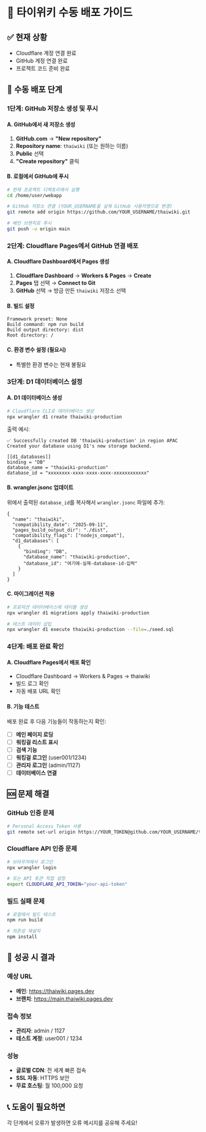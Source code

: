 # 🚀 타이위키 수동 배포 가이드

## ✅ 현재 상황
- Cloudflare 계정 연결 완료
- GitHub 계정 연결 완료
- 프로젝트 코드 준비 완료

## 🔧 수동 배포 단계

### 1단계: GitHub 저장소 생성 및 푸시

#### A. GitHub에서 새 저장소 생성
1. **GitHub.com** → **"New repository"**
2. **Repository name**: `thaiwiki` (또는 원하는 이름)
3. **Public** 선택
4. **"Create repository"** 클릭

#### B. 로컬에서 GitHub에 푸시
```bash
# 현재 프로젝트 디렉토리에서 실행
cd /home/user/webapp

# GitHub 저장소 연결 (YOUR_USERNAME을 실제 GitHub 사용자명으로 변경)
git remote add origin https://github.com/YOUR_USERNAME/thaiwiki.git

# 메인 브랜치로 푸시
git push -u origin main
```

### 2단계: Cloudflare Pages에서 GitHub 연결 배포

#### A. Cloudflare Dashboard에서 Pages 생성
1. **Cloudflare Dashboard** → **Workers & Pages** → **Create**
2. **Pages** 탭 선택 → **Connect to Git**
3. **GitHub** 선택 → 방금 만든 `thaiwiki` 저장소 선택

#### B. 빌드 설정
```
Framework preset: None
Build command: npm run build
Build output directory: dist
Root directory: /
```

#### C. 환경 변수 설정 (필요시)
- 특별한 환경 변수는 현재 불필요

### 3단계: D1 데이터베이스 설정

#### A. D1 데이터베이스 생성
```bash
# Cloudflare CLI로 데이터베이스 생성
npx wrangler d1 create thaiwiki-production
```

출력 예시:
```
✅ Successfully created DB 'thaiwiki-production' in region APAC
Created your database using D1's new storage backend.

[[d1_databases]]
binding = "DB"
database_name = "thaiwiki-production"
database_id = "xxxxxxxx-xxxx-xxxx-xxxx-xxxxxxxxxxxx"
```

#### B. wrangler.jsonc 업데이트
위에서 출력된 `database_id`를 복사해서 `wrangler.jsonc` 파일에 추가:

```jsonc
{
  "name": "thaiwiki",
  "compatibility_date": "2025-09-11",
  "pages_build_output_dir": "./dist",
  "compatibility_flags": ["nodejs_compat"],
  "d1_databases": [
    {
      "binding": "DB",
      "database_name": "thaiwiki-production",
      "database_id": "여기에-실제-database-id-입력"
    }
  ]
}
```

#### C. 마이그레이션 적용
```bash
# 프로덕션 데이터베이스에 테이블 생성
npx wrangler d1 migrations apply thaiwiki-production

# 테스트 데이터 삽입
npx wrangler d1 execute thaiwiki-production --file=./seed.sql
```

### 4단계: 배포 완료 확인

#### A. Cloudflare Pages에서 배포 확인
- Cloudflare Dashboard → Workers & Pages → thaiwiki
- 빌드 로그 확인
- 자동 배포 URL 확인

#### B. 기능 테스트
배포 완료 후 다음 기능들이 작동하는지 확인:

- [ ] **메인 페이지 로딩**
- [ ] **워킹걸 리스트 표시** 
- [ ] **검색 기능**
- [ ] **워킹걸 로그인** (user001/1234)
- [ ] **관리자 로그인** (admin/1127)
- [ ] **데이터베이스 연결**

## 🆘 문제 해결

### GitHub 인증 문제
```bash
# Personal Access Token 사용
git remote set-url origin https://YOUR_TOKEN@github.com/YOUR_USERNAME/thaiwiki.git
```

### Cloudflare API 인증 문제
```bash
# 브라우저에서 로그인
npx wrangler login

# 또는 API 토큰 직접 설정
export CLOUDFLARE_API_TOKEN="your-api-token"
```

### 빌드 실패 문제
```bash
# 로컬에서 빌드 테스트
npm run build

# 의존성 재설치
npm install
```

## 🎯 성공 시 결과

### 예상 URL
- **메인**: https://thaiwiki.pages.dev
- **브랜치**: https://main.thaiwiki.pages.dev

### 접속 정보
- **관리자**: admin / 1127
- **테스트 계정**: user001 / 1234

### 성능
- **글로벌 CDN**: 전 세계 빠른 접속
- **SSL 자동**: HTTPS 보안
- **무료 호스팅**: 월 100,000 요청

## 📞 도움이 필요하면
각 단계에서 오류가 발생하면 오류 메시지를 공유해 주세요!